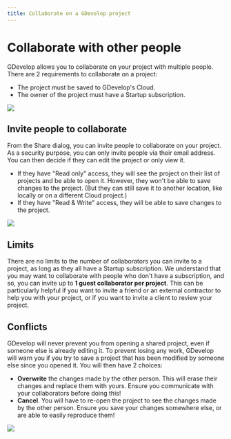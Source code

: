 ```yaml
---
title: Collaborate on a GDevelop project
---
```


# Collaborate with other people

GDevelop allows you to collaborate on your project with multiple people.
There are 2 requirements to collaborate on a project:

- The project must be saved to GDevelop's Cloud.
- The owner of the project must have a Startup subscription.

![](/gdevelop5/collaboration/share-dialog.png)

## Invite people to collaborate

From the Share dialog, you can invite people to collaborate on your project.
As a security purpose, you can only invite people via their email address.
You can then decide if they can edit the project or only view it.

- If they have "Read only" access, they will see the project on their list of projects and be able to open it. However, they won't be able to save changes to the project. (But they can still save it to another location, like locally or on a different Cloud project.)
- If they have "Read & Write" access, they will be able to save changes to the project.

![](/gdevelop5/collaboration/add-collaborator.png)

## Limits

There are no limits to the number of collaborators you can invite to a project, as long as they all have a Startup subscription.
We understand that you may want to collaborate with people who don't have a subscription, and so, you can invite up to **1 guest collaborator per project**.
This can be particularly helpful if you want to invite a friend or an external contractor to help you with your project, or if you want to invite a client to review your project.

## Conflicts

GDevelop will never prevent you from opening a shared project, even if someone else is already editing it.
To prevent losing any work, GDevelop will warn you if you try to save a project that has been modified by someone else since you opened it.
You will then have 2 choices:

- **Overwrite** the changes made by the other person. This will erase their changes and replace them with yours. Ensure you communicate with your collaborators before doing this!
- **Cancel**. You will have to re-open the project to see the changes made by the other person. Ensure you save your changes somewhere else, or are able to easily reproduce them!

![](/gdevelop5/collaboration/project-modified.png)
